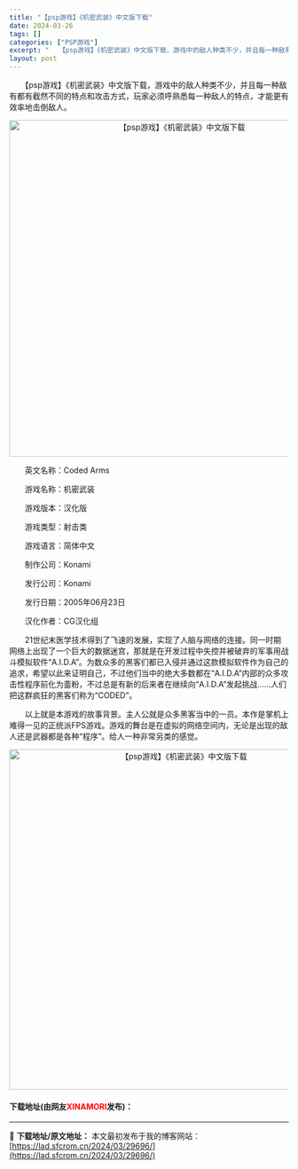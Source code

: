 ```yaml
---
title: "【psp游戏】《机密武装》中文版下载"
date: 2024-03-26
tags: []
categories: ["PSP游戏"]
excerpt: "　　【psp游戏】《机密武装》中文版下载，游戏中的敌人种类不少，并且每一种敌有都有截然不同的特点和攻击方式，玩家必须呼熟悉每一种敌人的特点，才能更有效率地击倒敌人。 　　英文名称：Coded Arms 　　游戏名称：机密武装 　　游戏版本：汉化版 　　游戏类型：射击类 　　游戏语言：简体中文 　　制&hellip;"
layout: post
---
```


 <p>　　【psp游戏】《机密武装》中文版下载，游戏中的敌人种类不少，并且每一种敌有都有截然不同的特点和攻击方式，玩家必须呼熟悉每一种敌人的特点，才能更有效率地击倒敌人。</p> <p align="center"><img align="" border="0" src="https://lad.sfcrom.cn/wp-content/uploads/2024/03/20240325_6601f96f38759.png" width="607" alt="【psp游戏】《机密武装》中文版下载" /></p> <p>　　英文名称：Coded Arms</p> <p>　　游戏名称：机密武装</p> <p>　　游戏版本：汉化版</p> <p>　　游戏类型：射击类</p> <p>　　游戏语言：简体中文</p> <p>　　制作公司：Konami</p> <p>　　发行公司：Konami</p> <p>　　发行日期：2005年06月23日</p> <p>　　汉化作者：CG汉化组</p> <p>　　21世纪末医学技术得到了飞速的发展，实现了人脑与网络的连接。同一时期网络上出现了一个巨大的数据迷宫，那就是在开发过程中失控并被破弃的军事用战斗模拟软件&ldquo;A.I.D.A&rdquo;。为数众多的黑客们都已入侵并通过这款模拟软件作为自己的追求，希望以此来证明自己，不过他们当中的绝大多数都在&ldquo;A.I.D.A&rdquo;内部的众多攻击性程序前化为齑粉，不过总是有新的后来者在继续向&ldquo;A.I.D.A&rdquo;发起挑战&hellip;&hellip;人们把这群疯狂的黑客们称为&ldquo;CODED&rdquo;。</p> <p>　　以上就是本游戏的故事背景。主人公就是众多黑客当中的一员。本作是掌机上难得一见的正统派FPS游戏。游戏的舞台是在虚拟的网络空间内，无论是出现的敌人还是武器都是各种&ldquo;程序&rdquo;。给人一种非常另类的感觉。</p> <p align="center"><img align="" border="0" src="https://lad.sfcrom.cn/wp-content/uploads/2024/03/20240325_6601f970d3c3f.png" width="614" alt="【psp游戏】《机密武装》中文版下载" /></p> <p><h4>下载地址(由网友<font color="red">XINAMORI</font>发布)：</h4></p> 

---
📖 **下载地址/原文地址：** 本文最初发布于我的博客网站：[https://lad.sfcrom.cn/2024/03/29696/](https://lad.sfcrom.cn/2024/03/29696/)
